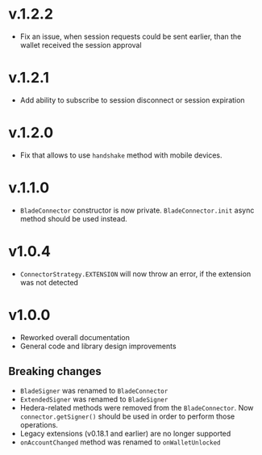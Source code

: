# v.1.2.2
- Fix an issue, when session requests could be sent earlier, than the wallet received the session approval 

# v.1.2.1
- Add ability to subscribe to session disconnect or session expiration

# v.1.2.0
- Fix that allows to use `handshake` method with mobile devices.

# v.1.1.0
- `BladeConnector` constructor is now private. `BladeConnector.init` async method should be used instead.

# v1.0.4
- `ConnectorStrategy.EXTENSION` will now throw an error, if the extension was not detected

# v1.0.0
- Reworked overall documentation
- General code and library design improvements

## Breaking changes
- `BladeSigner` was renamed to `BladeConnector`
- `ExtendedSigner` was renamed to `BladeSigner`
- Hedera-related methods were removed from the `BladeConnector`. Now `connector.getSigner()` should be used in order to perform those operations.
- Legacy extensions (v0.18.1 and earlier) are no longer supported
- `onAccountChanged` method was renamed to `onWalletUnlocked`

